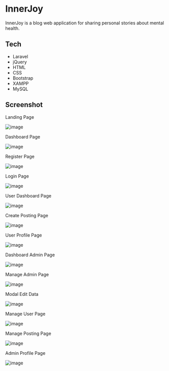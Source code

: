 # InnerJoy
InnerJoy is a blog web application for sharing personal stories about mental health.

## Tech
- Laravel
- jQuery
- HTML
- CSS
- Bootstrap
- XAMPP
- MySQL

## Screenshot
<p>Landing Page</p>

![image](https://github.com/Rezapahlevi3108/InnerJoy/assets/111274882/91c08be5-9696-4b19-b944-6fd123552e58)

<p>Dashboard Page</p>

![image](https://github.com/Rezapahlevi3108/InnerJoy/assets/111274882/2655c1b9-2ff0-48e4-82fc-0ced5851a871)

<p>Register Page</p>

![image](https://github.com/Rezapahlevi3108/InnerJoy/assets/111274882/00d8b5ea-2255-4e51-b43d-d4248fde5811)

<p>Login Page</p>

![image](https://github.com/Rezapahlevi3108/InnerJoy/assets/111274882/50b35a11-2c5f-49b5-b622-51c866719f0d)

<p>User Dashboard Page</p>

![image](https://github.com/Rezapahlevi3108/InnerJoy/assets/111274882/4a69963f-b854-4b24-8ea3-d2279056e826)

<p>Create Posting Page</p>

![image](https://github.com/Rezapahlevi3108/InnerJoy/assets/111274882/b1f5f10d-7f39-497c-9728-32dfdf2da09d)

<p>User Profile Page</p>

![image](https://github.com/Rezapahlevi3108/InnerJoy/assets/111274882/aa05bf70-e893-4904-a8d4-827267355569)

<p>Dashboard Admin Page</p>

![image](https://github.com/Rezapahlevi3108/InnerJoy/assets/111274882/ea1566e3-854e-4ba7-b6aa-bf0cec45aa2b)

<p>Manage Admin Page</p>

![image](https://github.com/Rezapahlevi3108/InnerJoy/assets/111274882/2f466d82-13c2-4938-8196-5908863072ac)

<p>Modal Edit Data</p>

![image](https://github.com/Rezapahlevi3108/InnerJoy/assets/111274882/9928b81f-9deb-4720-bf05-2039666a7d2c)

<p>Manage User Page</p>

![image](https://github.com/Rezapahlevi3108/InnerJoy/assets/111274882/dec96676-1634-450a-a067-d9527a330bd3)

<p>Manage Posting Page</p>

![image](https://github.com/Rezapahlevi3108/InnerJoy/assets/111274882/1daf31d9-2fd4-48ee-b069-0826ff502289)

<p>Admin Profile Page</p>

![image](https://github.com/Rezapahlevi3108/InnerJoy/assets/111274882/fead9689-94b8-4de0-811f-06a6a28dc76c)
